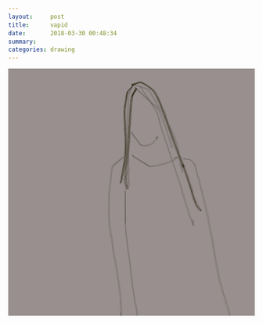 ```yaml
---
layout:     post
title:      vapid
date:       2018-03-30 00:48:34
summary:    
categories: drawing
---
```

![vapid](/images/diary/vapid.png "Impress me.")
